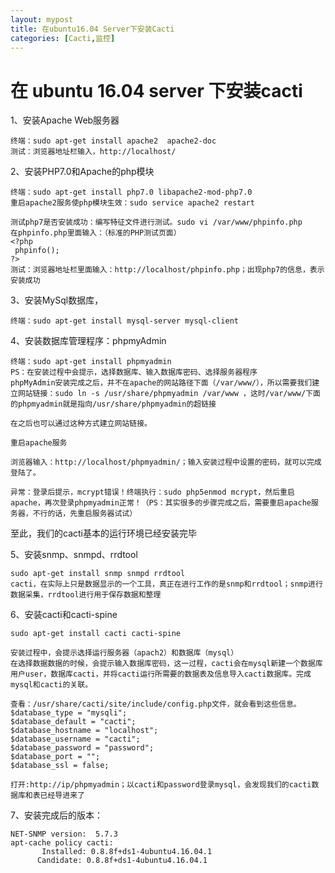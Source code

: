 ```yaml
---
layout: mypost
title: 在ubuntu16.04 Server下安装Cacti
categories: [Cacti,监控]
---
```


# 在 ubuntu 16.04 server 下安装cacti

1、安装Apache Web服务器

	终端：sudo apt-get install apache2  apache2-doc
	测试：浏览器地址栏输入，http://localhost/

2、安装PHP7.0和Apache的php模块

	终端：sudo apt-get install php7.0 libapache2-mod-php7.0
	重启apache2服务使php模块生效：sudo service apache2 restart
	
	测试php7是否安装成功：编写特征文件进行测试。sudo vi /var/www/phpinfo.php
	在phpinfo.php里面输入：（标准的PHP测试页面）
	<?php
	 phpinfo();
	?>
	测试：浏览器地址栏里面输入：http://localhost/phpinfo.php；出现php7的信息，表示安装成功

3、安装MySql数据库，

	终端：sudo apt-get install mysql-server mysql-client
	
4、安装数据库管理程序：phpmyAdmin

	终端：sudo apt-get install phpmyadmin
	PS：在安装过程中会提示，选择数据库、输入数据库密码、选择服务器程序
	phpMyAdmin安装完成之后，并不在apache的网站路径下面（/var/www/），所以需要我们建立网站链接：sudo ln -s /usr/share/phpmyadmin /var/www ，这时/var/www/下面的phpmyadmin就是指向/usr/share/phpmyadmin的超链接
	
	在之后也可以通过这种方式建立网站链接。
	
	重启apache服务
	
	浏览器输入：http://localhost/phpmyadmin/；输入安装过程中设置的密码，就可以完成登陆了。
	
	异常：登录后提示，mcrypt错误！终端执行：sudo php5enmod mcrypt，然后重启apache，再次登录phpmyadmin正常！（PS：其实很多的步骤完成之后，需要重启apache服务器，不行的话，先重启服务器试试）
	


至此，我们的cacti基本的运行环境已经安装完毕

5、安装snmp、snmpd、rrdtool

	sudo apt-get install snmp snmpd rrdtool
	cacti，在实际上只是数据显示的一个工具，真正在进行工作的是snmp和rrdtool；snmp进行数据采集，rrdtool进行用于保存数据和整理
	
6、安装cacti和cacti-spine

	sudo apt-get install cacti cacti-spine
	
	安装过程中，会提示选择运行服务器（apach2）和数据库（mysql）
	在选择数据数据的时候，会提示输入数据库密码，这一过程，cacti会在mysql新建一个数据库用户user，数据库cacti，并将cacti运行所需要的数据表及信息导入cacti数据库。完成mysql和cacti的关联。
	
	查看：/usr/share/cacti/site/include/config.php文件，就会看到这些信息。
	$database_type = "mysqli";
	$database_default = "cacti";
	$database_hostname = "localhost";
	$database_username = "cacti";
	$database_password = "password";
	$database_port = "";
	$database_ssl = false;
	
	打开:http://ip/phpmyadmin；以cacti和password登录mysql，会发现我们的cacti数据库和表已经导进来了
	
7、安装完成后的版本：

	NET-SNMP version:  5.7.3
	apt-cache policy cacti:
		   Installed: 0.8.8f+ds1-4ubuntu4.16.04.1
		  Candidate: 0.8.8f+ds1-4ubuntu4.16.04.1